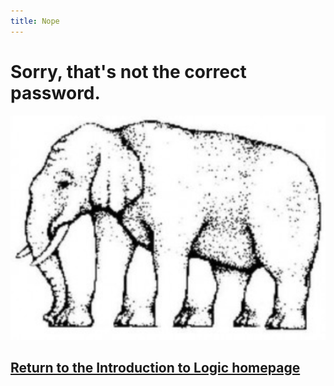 ```yaml
---
title: Nope
---
```


# Sorry, that's not the correct password.

![Contradiction](images/elephant.jpg)

## [Return to the Introduction to Logic homepage](index.md)
